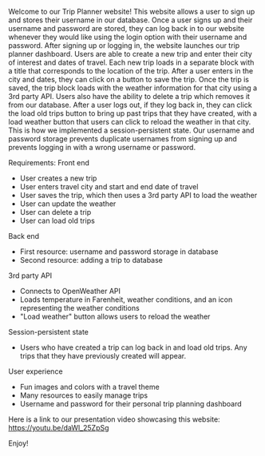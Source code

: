 Welcome to our Trip Planner website! This website allows a user to sign up and stores their username in our database. Once a user signs up and their username and password are stored, they can log back in to our website whenever they would like using the login option with their username and password. After signing up or logging in, the website launches our trip planner dashboard. Users are able to create a new trip and enter their city of interest and dates of travel. Each new trip loads in a separate block with a title that corresponds to the location of the trip. After a user enters in the city and dates, they can click on a button to save the trip. Once the trip is saved, the trip block loads with the weather information for that city using a 3rd party API. Users also have the ability to delete a trip which removes it from our database. After a user logs out, if they log back in, they can click the load old trips button to bring up past trips that they have created, with a load weather button that users can click to reload the weather in that city. This is how we implemented a session-persistent state. Our username and password storage prevents duplicate usernames from signing up and prevents logging in with a wrong username or password.

Requirements: 
Front end
- User creates a new trip
- User enters travel city and start and end date of travel
- User saves the trip, which then uses a 3rd party API to load the weather
- User can update the weather 
- User can delete a trip
- User can load old trips 

Back end
- First resource: username and password storage in database
- Second resource: adding a trip to database

3rd party API
- Connects to OpenWeather API
- Loads temperature in Farenheit, weather conditions, and an icon representing the weather conditions
- "Load weather" button allows users to reload the weather

Session-persistent state
- Users who have created a trip can log back in and load old trips. Any trips that they have previously created will appear.

User experience
- Fun images and colors with a travel theme
- Many resources to easily manage trips
- Username and password for their personal trip planning dashboard 

Here is a link to our presentation video showcasing this website: https://youtu.be/daWl_25ZpSg

Enjoy!
